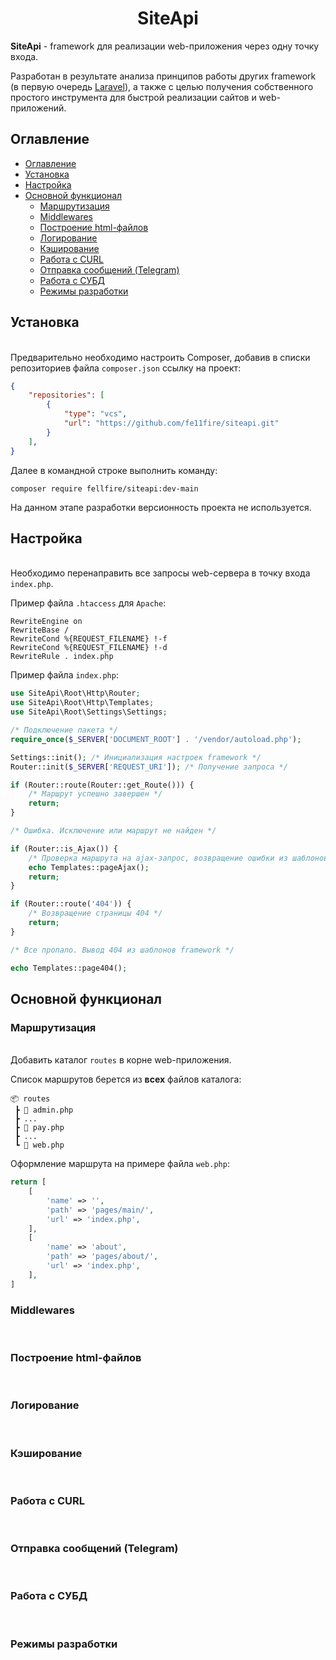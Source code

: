 <h1 align="center">SiteApi</h1>

**SiteApi** - framework для реализации web-приложения через одну точку входа.

Разработан в результате анализа принципов работы других framework (в первую очередь [Laravel](https://laravel.com/)), а также с целью получения собственного простого инструмента для быстрой реализации сайтов и web-приложений.

## Оглавление
- [Оглавление](#оглавление)
- [Установка](#установка)
- [Настройка](#настройка)
- [Основной функционал](#основной-функционал)
  - [Маршрутизация](#маршрутизация)
  - [Middlewares](#middlewares)
  - [Построение html-файлов](#построение-html-файлов)
  - [Логирование](#логирование)
  - [Кэширование](#кэширование)
  - [Работа с CURL](#работа-с-curl)
  - [Отправка сообщений (Telegram)](#отправка-сообщений-telegram)
  - [Работа с СУБД](#работа-с-субд)
  - [Режимы разработки](#режимы-разработки)

## Установка
<br>Предварительно необходимо настроить Composer, добавив в списки репозиториев файла `composer.json` ссылку на проект:
```json
{
    "repositories": [
        {
            "type": "vcs",
            "url": "https://github.com/fe11fire/siteapi.git"
        }
    ],
}
```
Далее в командной строке выполнить команду:
```
composer require fellfire/siteapi:dev-main
```
На данном этапе разработки версионность проекта не используется.

## Настройка

<br>Необходимо перенаправить все запросы web-сервера в точку входа `index.php`.

Пример файла `.htaccess` для `Apache`:
```
RewriteEngine on
RewriteBase /
RewriteCond %{REQUEST_FILENAME} !-f
RewriteCond %{REQUEST_FILENAME} !-d
RewriteRule . index.php
```

Пример файла `index.php`:
```php
use SiteApi\Root\Http\Router;
use SiteApi\Root\Http\Templates;
use SiteApi\Root\Settings\Settings;

/* Подключение пакета */
require_once($_SERVER['DOCUMENT_ROOT'] . '/vendor/autoload.php');

Settings::init(); /* Инициализация настроек framework */
Router::init($_SERVER['REQUEST_URI']); /* Получение запроса */

if (Router::route(Router::get_Route())) {
    /* Маршрут успешно завершен */
    return;
}

/* Ошибка. Исключение или маршрут не найден */

if (Router::is_Ajax()) {
    /* Проверка маршрута на ajax-запрос, возвращение ошибки из шаблонов framework */
    echo Templates::pageAjax();
    return;
}

if (Router::route('404')) {
    /* Возвращение страницы 404 */
    return;
}

/* Все пропало. Вывод 404 из шаблонов framework */

echo Templates::page404();
```

## Основной функционал
### Маршрутизация
<br>Добавить каталог `routes` в корне web-приложения.

Список маршрутов берется из **всех** файлов каталога:
```
📦 routes
 ┣ 📜 admin.php
 ┣ ...
 ┣ 📜 pay.php
 ┣ ...
 ┗ 📜 web.php
```

Оформление маршрута на примере файла `web.php`:
```php
return [
    [
        'name' => '',
        'path' => 'pages/main/',
        'url' => 'index.php',
    ],
    [
        'name' => 'about',
        'path' => 'pages/about/',
        'url' => 'index.php',
    ],
]
```
### Middlewares
<br>

### Построение html-файлов
<br>

### Логирование
<br>

### Кэширование
<br>

### Работа с CURL
<br>

### Отправка сообщений (Telegram)
<br>

### Работа с СУБД
<br>

### Режимы разработки
<br>

